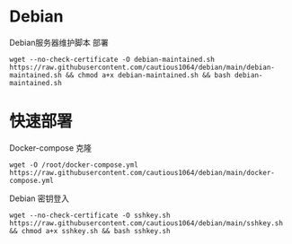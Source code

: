 # Debian

Debian服务器维护脚本 部署
```
wget --no-check-certificate -O debian-maintained.sh https://raw.githubusercontent.com/cautious1064/debian/main/debian-maintained.sh && chmod a+x debian-maintained.sh && bash debian-maintained.sh
```

# 快速部署 

Docker-compose 克隆
```
wget -O /root/docker-compose.yml https://raw.githubusercontent.com/cautious1064/debian/main/docker-compose.yml
```
Debian 密钥登入
```
wget --no-check-certificate -O sshkey.sh https://raw.githubusercontent.com/cautious1064/debian/main/sshkey.sh && chmod a+x sshkey.sh && bash sshkey.sh
```
